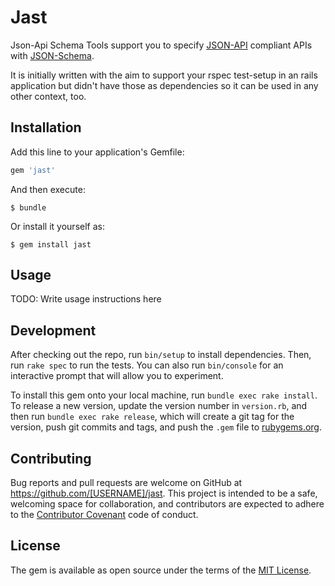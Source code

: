# Jast

Json-Api Schema Tools support you to specify [JSON-API](http://jsonapi.org/ "jsonapi webside") compliant APIs with [JSON-Schema](http://json-schema.org/ "json-schema webside").

It is initially written with the aim to support your rspec test-setup in an rails application but didn't have those as dependencies so it can be used in any other context, too.

## Installation

Add this line to your application's Gemfile:

```ruby
gem 'jast'
```

And then execute:

    $ bundle

Or install it yourself as:

    $ gem install jast

## Usage

TODO: Write usage instructions here

## Development

After checking out the repo, run `bin/setup` to install dependencies. Then, run `rake spec` to run the tests. You can also run `bin/console` for an interactive prompt that will allow you to experiment.

To install this gem onto your local machine, run `bundle exec rake install`. To release a new version, update the version number in `version.rb`, and then run `bundle exec rake release`, which will create a git tag for the version, push git commits and tags, and push the `.gem` file to [rubygems.org](https://rubygems.org).

## Contributing

Bug reports and pull requests are welcome on GitHub at https://github.com/[USERNAME]/jast. This project is intended to be a safe, welcoming space for collaboration, and contributors are expected to adhere to the [Contributor Covenant](contributor-covenant.org) code of conduct.


## License

The gem is available as open source under the terms of the [MIT License](http://opensource.org/licenses/MIT).

